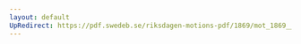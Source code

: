 ```yaml
---
layout: default
UpRedirect: https://pdf.swedeb.se/riksdagen-motions-pdf/1869/mot_1869__ak__00275/mot_1869__ak__00275_001.pdf
---
```

